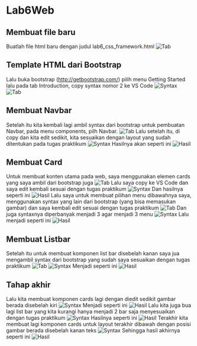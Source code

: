 # Lab6Web

## Membuat file baru
Buatlah file html baru dengan judul lab6_css_framework.html
![Tab](ss/1.png)

## Template HTML dari Bootstrap
Lalu buka bootstrap (http://getbootstrap.com/) pilih menu Getting Started lalu pada tab Introduction, copy syntax nomor 2 ke VS Code
![Syntax](ss/2.png)
![Tab](ss/3.png)

## Membuat Navbar
Setelah itu kita kembali lagi ambil syntax dari bootstrap untuk pembuatan Navbar, pada menu components, pilh Navbar.
![Tab](ss/4.png)
Lalu setelah itu, di copy dan kita edit sedikit, kita sesuaikan dengan layout yang sudah ditentukan pada tugas praktikum
![Syntax](ss/5.png)
Hasilnya akan seperti ini
![Hasil](ss/6.png)

## Membuat Card
Untuk membuat konten utama pada web, saya menggunakan elemen cards yang saya ambil dari bootstrap juga
![Tab](ss/7.png)
Lalu saya copy ke VS Code dan saya edit kembali sesuai dengan tugas praktikum
![Syntax](ss/8.png)
Dan hasilnya seperti ini
![Hasil](ss/9.png)
Lalu saya untuk membuat pilihan menu dibawahnya saya, menggunakan syntax yang lain dari bootstrap (yang bisa memasukan gambar) dan saya kembali edit sesuai dengan tugas praktikum
![Tab](ss/10.png)
Dan juga syntaxnya diperbanyak menjadi 3 agar menjadi 3 menu
![Syntax](ss/11.png)
Lalu menjadi seperti ini
![Hasil](ss/12.png)

## Membuat Listbar
Setelah itu untuk membuat komponen list bar disebelah kanan saya jua mengambil syntax dari bootstrap yang sudah saya sesuaikan dengan tugas praktikum
![Tab](ss/13.png)
![Syntax](ss/14.png)
Menjadi seperti ini
![Hasil](ss/15.png)

## Tahap akhir
Lalu kita membuat komponen cards lagi dengan diedit sedikit gambar berada disebelah kiri
![Syntax](ss/16.png)
Menjadi seperti ini
![Hasil](ss/17.png)
Lalu kita juga bua lagi list bar yang kita kurangi hanya menjadi 2 bar saja menyesuaikan dengan tugas praktikum
![Syntax](ss/18.png)
Hasilnya seperti ini
![Hasil](ss/19.png)
Terakhir kita membuat lagi komponen cards untuk layout terakhir dibawah dengan posisi gambar berada disebelah kanan teks
![Syntax](ss/20.png)
Sehingga hasil akhirnya seperti ini
![Hasil](ss/21.png)